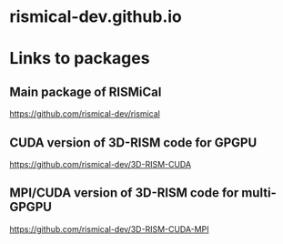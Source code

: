 # rismical-dev.github.io

# Links to packages

## Main package of RISMiCal
https://github.com/rismical-dev/rismical

## CUDA version of 3D-RISM code for GPGPU
https://github.com/rismical-dev/3D-RISM-CUDA

## MPI/CUDA version of 3D-RISM code for multi-GPGPU
https://github.com/rismical-dev/3D-RISM-CUDA-MPI
